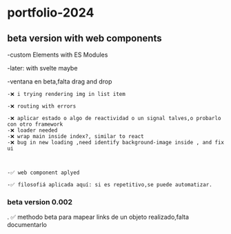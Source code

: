 # portfolio-2024
## beta version with web components

-custom Elements with ES Modules

-later: with svelte maybe

-ventana en beta,falta drag and drop

    -❌ i trying rendering img in list item
    
    -❌ routing with errors

    -❌ aplicar estado o algo de reactividad o un signal talves,o probarlo con otro framework
    -❌ loader needed
    -❌ wrap main inside index?, similar to react
    -❌ bug in new loading ,need identify background-image inside , and fix ui



    -✅ web component aplyed

    -✅ filosofiá aplicada aquí: si es repetitivo,se puede automatizar.
    
### beta version 0.002

. ✅ methodo beta para mapear links de un objeto realizado,falta documentarlo